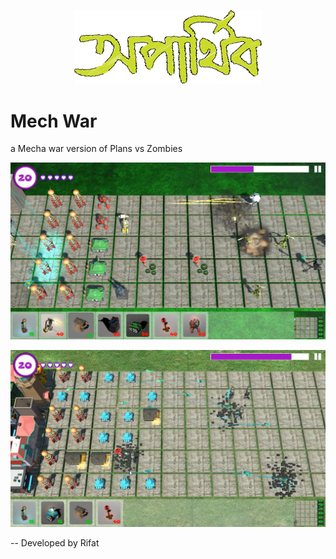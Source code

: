<p align="center"><a href="https://rifatsworks.netlify.app/" target="_blank"><img src="/TeamOparthib.png" width="300"></a></p>

<p align="center">
    <h1>Mech War</h1>
    a Mecha war version of Plans vs Zombies
</p>

<p align="center"><a href="https://youtu.be/VNf8QnZFHq4" target="_blank"><img src="/MechWar01.png" width="800"></a></p>
<p align="center"><a href="https://youtu.be/VNf8QnZFHq4" target="_blank"><img src="/MechWar02.png" width="800"></a></p>

<p>-- Developed by Rifat</p>